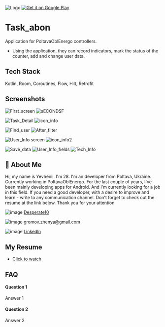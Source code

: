 ![Logo](https://play-lh.googleusercontent.com/voqKaNzcpofh-LJe-uTxzXvEKTGCRbt3R5USQZ-T5XebA7E0AqVH8cm79G7g-130F1A=w240-h480-rw) 
<a href="https://play.google.com/store/apps/details?id=ua.POE.Task_abon"><img alt="Get it on Google Play" src="https://play.google.com/intl/en_us/badges/images/generic/en-play-badge.png"/></a>


# Task_abon
Application for PoltavaOblEnergo controllers.

- Using the application, they can record indicators, mark the status of the counter, add and change user data.


## Tech Stack

Kotlin, Room, Coroutines, Flow, Hilt, Retrofit


## Screenshots

![First_screen](https://lh3.googleusercontent.com/pw/AL9nZEWTjqHYH7xagXjMErtOPM36KC0HzE_TeJCTYwpkY2GRpvCi6vOILJ1IMJYdhTuRyjMueip_DsYMlqZDU8fxmVL-mQNmVliiyxb4hdDK5CqFzlVyUD2IOAoores32bPhwGSx_H8ccy_Sir6c2Yvo3FBx=w252-h532-no?authuser=0)
![sECONDSF](https://lh3.googleusercontent.com/pw/AL9nZEW_oOR7hvlrDxYXf5IfMqw4CNQTTZXCPElNbcApgnDUBQUV1nKACmBxUX6fDKTiW98TvqIlhSLEZQgjX5nz2vgwkmFcWsNJHkxwF4TXQ_u6-KdgbffamVXh5CAAL9nlXbJXNvoih7JTVXLXIDi5fhFu=w252-h532-no?authuser=0)

![Task_Detail](https://lh3.googleusercontent.com/pw/AL9nZEV2SOdBjV0WXzeO88IuyQw_WEEtLyHSyrsCXpSE6ydEwy7p3rol4tymObdBoNQGxUnUeJwsOxcy3siRo0VH7kZjQLW6JsPrRKKBJ8tKxk4ycwap6hvl8Ln_pyoNVcLJG5EyqxFnJJTIf0l4BPnrsUTf=w252-h532-no?authuser=0)
![icon_info](https://lh3.googleusercontent.com/pw/AL9nZEVqVnlzVZbfpFGl1XKPGzOF8JTGTo22TjdPTbRreDA4UJAH6cY-IBSV-2HwgpNT5kwMTq4o7P3oVZZFfO9LqS0w3eOJiHTi31Q9XFIc7w34KS2sBsryLixw-wqqNSTnff3zh9QAkJIRCVNaA3pg4H4L=w255-h532-no?authuser=0)

![Find_user](https://lh3.googleusercontent.com/pw/AL9nZEUdktlpjGJ_NDP__sX8PIv8trv6-S5LpnlU_zbO2Gc2J8vaoy8qHxzdP6r0tn09_Tw_w_40aqT7sDkhhU-F0D6HRfGLIinpw7xMFTltfxNi7UAudq_lT_WDlLjiScqEhi3A0jEGnZQhoEX4Xhoyt_5b=w255-h532-no?authuser=0)
![After_filter](https://lh3.googleusercontent.com/pw/AL9nZEVsd7Qy8a6iXd7O1Jve-0daa81O2jhm1xWqwdfn9xeUDRb_6TDJbQ6oOOKRTfcROqOOQL9ZEwiEh-H69b36rSr5_8JZdUOfpzzgUw864Wwxa0AJzwTYhiU9Qr4l-wgxC_DkTfiuUqucsXnmYv35Z38e=w255-h532-no?authuser=0)


![User_Info screen](https://lh3.googleusercontent.com/pw/AL9nZEXQYAd-oFhbdQh28YUHnrlhLHCkVyvAgT1W3rV8aRjlPF0PDK104nfihZ7hipjn1Jyrk5QtLz2wX7R2D9OaMQZMuMD5iZ3PBuUT5_wn5PaC-CEkvsl_VOtkqXmF-EOFrTqWn7KjuLw07eVrbYwDPZJv=w255-h670-no?authuser=0)
![icon_info2](https://lh3.googleusercontent.com/pw/AL9nZEXgiKIgiNtkQcE9rp3iBI3PbkjCVR3agrf1MuU8FCoJIsxF27GBMIRwbcucJIOmcNoqk1-hZJwuLZeByRvCeaRTfH24k7ABkTgZ9un5AuGm26APF38jX4r4Eiw43F7XFA-48HnAfU1bphPRaoKkeiFy=w255-h532-no?authuser=0)

![Save_data](https://lh3.googleusercontent.com/pw/AL9nZEX7SEXzsuD10U-oaIyplVNr5kZz0c-efORH_9keBfHchJT0RS32H1rJsxvdT61qxEPzm9ubd2vPyjhmBy1z4gdFt5y_0Qv_6vcsLH-CLgS9gxioThk9hBwjh9jN82nfdJhL6jsIDNjEnRYp_hlHwtiq=w255-h532-no?authuser=0)
![User_Info_fields](https://lh3.googleusercontent.com/pw/AL9nZEUzzzb6gcwNgev1eNc7qiUKEMQCkZ8uQITqQHkfUWo8-i_BttsRdm7t8M54Vw358GAoOIIV3Lp4j9-59LIT4G0VBccRYUKA4JA6XI4G0xQOltUitoGFNZVpWOpbj8oLCLe2FTkTsLGioB7jUsio_Tdy=w255-h532-no?authuser=0)
![Tech_Info](https://lh3.googleusercontent.com/pw/AL9nZEW8l_cGaznjsvOWHCffoOvI99sTc0xsoQyLz-iMHn5EfI7lWSK31dRvDxY9Q1P2Q6bxi99BOvRR_bc6dBja7SQvv_rrEJ00R4z3lpUZXxSpk7lvlN4lRy5wGDRkRXXakOK4fulFhtO9gWRG8x1IucHK=w255-h532-no?authuser=0)




## 🚀 About Me
Hi, my name is Yevhenii. I'm 28. I'm an developer from Poltava, Ukraine. Currently working in PoltavaOblEnergo. For the last couple of years, I've been mainly developing apps for Android. And I'm currently looking for a job in this field. If you need a good developer, with a desire to improve and learn - write to any communication channel. Don't forget to check out the resume at the link below. Thank you for your attention

![image](https://user-images.githubusercontent.com/25912592/201657532-5fd6c065-f700-476b-a5df-708fcbae86c5.png) [Desperate10](https://t.me/Desperate10)

![image](https://user-images.githubusercontent.com/25912592/201657233-c885914c-13c5-405b-aafb-5b61e4ae0f0c.png) gromov.zhenya@gmail.com

![image](https://user-images.githubusercontent.com/25912592/201657402-feb61deb-cfbf-447b-9e63-3931bd6349cf.png)
[LinkedIn](https://www.linkedin.com/in/%D0%B5%D0%B2%D0%B3%D0%B5%D0%BD%D0%B8%D0%B9-%D0%B3%D1%80%D0%BE%D0%BC%D0%BE%D0%B2-6ab8401b2/)

## My Resume

 - [Click to watch](https://awesomeopensource.com/project/elangosundar/awesome-README-templates)


## FAQ

#### Question 1

Answer 1

#### Question 2

Answer 2



